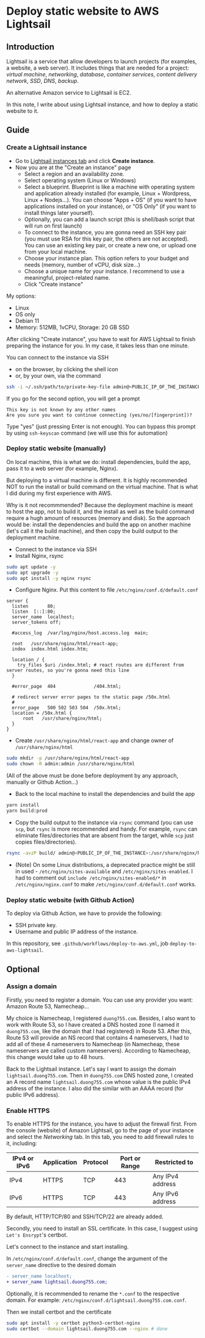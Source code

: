 # Deploy static website to AWS Lightsail

## Introduction

Lightsail is a service that allow developers to launch projects (for examples, a website, a web server). It includes things that are needed for a project: *virtual machine*, *networking*, *database*, *container services*, *content delivery network*, *SSD*, *DNS*, *backup*.

An alternative Amazon service to Lightsail is EC2.

In this note, I write about using Lightsail instance, and how to deploy a static website to it.

## Guide

### Create a Lightsail instance

- Go to [Lightsail instances tab](https://lightsail.aws.amazon.com/ls/webapp/home/instances) and click **Create instance**.
- Now you are at the "Create an instance" page
  - Select a region and an availability zone.
  - Select operating system (Linux or Windows)
  - Select a blueprint. Blueprint is like a machine with operating system and application already installed (for example, Linux + Wordpress, Linux + Nodejs...). You can choose "Apps + OS" (if you want to have applications installed on your instance), or "OS Only" (if you want to install things later yourself).
  - Optionally, you can add a launch script (this is shell/bash script that will run on first launch)
  - To connect to the instance, you are gonna need an SSH key pair (you must use RSA for this key pair, the others are not accepted). You can use an existing key pair, or create a new one, or upload one from your local machine.
  - Choose your instance plan. This option refers to your budget and needs (memory, number of vCPU, disk size...)
  - Choose a unique name for your instance. I recommend to use a meaningful, project-related name.
  - Click "Create instance"

My options:
- Linux
- OS only
- Debian 11
- Memory: 512MB, 1vCPU, Storage: 20 GB SSD

After clicking "Create instance", you have to wait for AWS Lightsail to finish preparing the instance for you. In my case, it takes less than one minute.

You can connect to the instance via SSH
- on the browser, by clicking the shell icon
- or, by your own, via the command 
```bash
ssh -i ~/.ssh/path/to/private-key-file admin@<PUBLIC_IP_OF_THE_INSTANCE>
```

If you go for the second option, you will get a prompt
```text
This key is not known by any other names
Are you sure you want to continue connecting (yes/no/[fingerprint])?
```

Type "yes" (just pressing Enter is not enough). You can bypass this prompt by using `ssh-keyscan` command (we will use this for automation)


### Deploy static website (manually)

On local machine, this is what we do: install dependencies, build the app, pass it to a web server (for example, Nginx).

But deploying to a virtual machine is different. It is highly recommended NOT to run the install or build command on the virtual machine. That is what I did during my first experience with AWS.

Why is it not recommmended? Because the deployment machine is meant to host the app, not to build it, and the install as well as the build command require a hugh amount of resources (memory and disk). So the approach would be: install the dependencies and build the app on another machine (let's call it the build machine), and then copy the build output to the deployment machine.

- Connect to the instance via SSH
- Install Nginx, rsync
```bash
sudo apt update -y
sudo apt upgrade -y
sudo apt install -y nginx rsync
```
- Configure Nginx. Put this content to file `/etc/nginx/conf.d/default.conf`
```nginx
server {
  listen       80;
  listen  [::]:80;
  server_name  localhost;
  server_tokens off;

  #access_log  /var/log/nginx/host.access.log  main;

  root   /usr/share/nginx/html/react-app;
  index  index.html index.htm;

  location / {
    try_files $uri /index.html; # react routes are different from server routes, so you're gonna need this line
  }

  #error_page  404              /404.html;

  # redirect server error pages to the static page /50x.html
  #
  error_page   500 502 503 504  /50x.html;
  location = /50x.html {
      root   /usr/share/nginx/html;
  }
}
```
- Create `/usr/share/nginx/html/react-app` and change owner of `/usr/share/nginx/html`
```bash
sudo mkdir -p /usr/share/nginx/html/react-app
sudo chown -R admin:admin /usr/share/nginx/html
```
(All of the above must be done before deployment by any approach, manually or Github Action...)
- Back to the local machine to install the dependencies and build the app
```bash
yarn install
yarn build:prod
```
- Copy the build output to the instance via `rsync` command (you can use `scp`, but `rsync` is more recommended and handy. For example, `rsync` can eliminate files/directories that are absent from the target, while `scp` just copies files/directories).
```bash
rsync -avzP build/ admin@<PUBLIC_IP_OF_THE_INSTANCE>:/usr/share/nginx/html/react-app --delete
```
- (Note) On some Linux distributions, a deprecated practice might be still in used - `/etc/nginx/sites-available` and `/etc/nginx/sites-enabled`. I had to comment out `include /etc/nginx/sites-enabled/*` in `/etc/nginx/nginx.conf` to make `/etc/nginx/conf.d/default.conf` works.

### Deploy static website (with Github Action)

To deploy via Github Action, we have to provide the following:

- SSH private key.
- Username and public IP address of the instance.

In this repository, see `.github/workflows/deploy-to-aws.yml`, job `deploy-to-aws-lightsail`.

## Optional

### Assign a domain

Firstly, you need to register a domain. You can use any provider you want: Amazon Route 53, Namecheap...

My choice is Namecheap, I registered `duong755.com`. Besides, I also want to work with Route 53, so I have created a DNS hosted zone (I named it `duong755.com`, like the domain that I had registered) in Route 53. After this, Route 53 will provide an NS record that contains 4 nameservers, I had to add all of these 4 nameservers to Namecheap (in Namecheap, these nameservers are called custom nameservers). According to Namecheap, this change would take up to 48 hours.

Back to the Lightsail instance. Let's say I want to assign the domain `lightsail.duong755.com`. Then in `duong755.com` DNS hosted zone, I created an A record name `lightsail.duong755.com` whose value is the public IPv4 address of the instance. I also did the similar with an AAAA record (for public IPv6 address).

### Enable HTTPS

To enable HTTPS for the instance, you have to adjust the firewall first. From the console (website) of Amazon Lightsail, go to the page of your instance and select the *Networking* tab. In this tab, you need to add firewall rules to it, including:

IPv4 or IPv6 | Application | Protocol | Port or Range | Restricted to 
-------------|-------------|----------|---------------|------------------
IPv4         | HTTPS       | TCP      | 443           | Any IPv4 address
IPv6         | HTTPS       | TCP      | 443           | Any IPv6 address

By default, HTTP/TCP/80 and SSH/TCP/22 are already added.

Secondly, you need to install an SSL certificate. In this case, I suggest using `Let's Ensrypt`'s certbot.

Let's connect to the instance and start installing.

In `/etc/nginx/conf.d/default.conf`, change the argument of the `server_name` directive to the desired domain

```diff
- server_name localhost;
+ server_name lightsail.duong755.com;
```

Optionally, it is recommended to rename the `*.conf` to the respective domain. For example: `/etc/nginx/conf.d/lightsail.duong755.com.conf`.

Then we install certbot and the certificate

```bash
sudo apt install -y certbot python3-certbot-nginx
sudo certbot --domain lightsail.duong755.com --nginx # done
```
